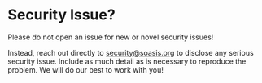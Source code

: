 # Security Issue?

Please do not open an issue for new or novel security issues!

Instead, reach out directly to [security@soasis.org](mailto:security@soasis.org) to disclose any serious security issue. Include as much detail as is necessary to reproduce the problem. We will do our best to work with you!

